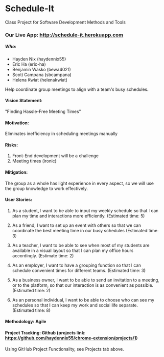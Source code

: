 # Schedule-It
Class Project for Software Development Methods and Tools

### Our Live App: http://schedule-it.herokuapp.com

##### Who:
* Hayden Nix (haydennix55)
* Eric Ha (eric-ha)
* Benjamin Wasko (bewa4021)
* Scott Campana (sbcampana)
* Helena Kwiat (helenakwiat)

Help coordinate group meetings to align with a team's busy schedules.

#### Vision Statement:
"Finding Hassle-Free Meeting Times"

#### Motivation:
Eliminates inefficiency in scheduling meetings manually

#### Risks:
1. Front-End development will be a challenge
2. Meeting times (ironic)

#### Mitigation:
The group as a whole has light experience in every aspect, so we will use the group knowledge to work effectively.

#### User Stories:

1. As a student, I want to be able to input my weekly schedule so that I can plan my time and interactions more efficiently. (Estimated time: 5)

2. As a friend, I want to set up an event with others so that we can coordinate the best meeting time in our busy schedules (Estimated time: 3)

3. As a teacher, I want to be able to see when most of my students are available in a visual layout so that I can plan my office hours accordingly. (Estimate time: 2)

4. As an employer, I want to have a grouping function so that I can schedule convenient times for different teams. (Estimated time: 3)

5. As a business owner, I want to be able to send an invitation to a meeting, or to the platform, so that our interaction is as convenient as possible. (Estimated time: 2)

6. As an personal individual, I want to be able to choose who can see my schedules so that I can keep my work and social life separate. (Estimated time: 8)


#### Methodology: Agile

#### Project Tracking: Github (projects link: https://github.com/haydennix55/chrome-extension/projects/1)
Using GitHub Project Functionality, see Projects tab above.

